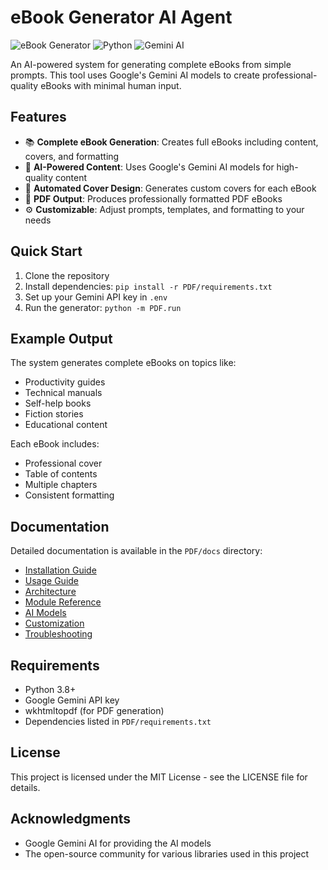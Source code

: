 <!-- Copyright (c) 2025 Swaraj Puppalwar (UltronTheAI) -->
<!-- Licensed under the MIT License. See LICENSE file in the project root for full license information. -->
<!-- Project: https://github.com/UltronTheAI/eBook-Generator-AI-Agent -->

# eBook Generator AI Agent

![eBook Generator](https://img.shields.io/badge/eBook-Generator-blue)
![Python](https://img.shields.io/badge/Python-3.8+-green)
![Gemini AI](https://img.shields.io/badge/Gemini-AI-orange)

An AI-powered system for generating complete eBooks from simple prompts. This tool uses Google's Gemini AI models to create professional-quality eBooks with minimal human input.

## Features

- 📚 **Complete eBook Generation**: Creates full eBooks including content, covers, and formatting
- 🤖 **AI-Powered Content**: Uses Google's Gemini AI models for high-quality content
- 🎨 **Automated Cover Design**: Generates custom covers for each eBook
- 📄 **PDF Output**: Produces professionally formatted PDF eBooks
- ⚙️ **Customizable**: Adjust prompts, templates, and formatting to your needs

## Quick Start

1. Clone the repository
2. Install dependencies: `pip install -r PDF/requirements.txt`
3. Set up your Gemini API key in `.env`
4. Run the generator: `python -m PDF.run`

## Example Output

The system generates complete eBooks on topics like:
- Productivity guides
- Technical manuals
- Self-help books
- Fiction stories
- Educational content

Each eBook includes:
- Professional cover
- Table of contents
- Multiple chapters
- Consistent formatting

## Documentation

Detailed documentation is available in the `PDF/docs` directory:

- [Installation Guide](docs/installation.md)
- [Usage Guide](docs/usage.md)
- [Architecture](docs/architecture.md)
- [Module Reference](docs/module_reference.md)
- [AI Models](docs/ai_models.md)
- [Customization](docs/customization.md)
- [Troubleshooting](docs/troubleshooting.md)

## Requirements

- Python 3.8+
- Google Gemini API key
- wkhtmltopdf (for PDF generation)
- Dependencies listed in `PDF/requirements.txt`

## License

This project is licensed under the MIT License - see the LICENSE file for details.

## Acknowledgments

- Google Gemini AI for providing the AI models
- The open-source community for various libraries used in this project 
